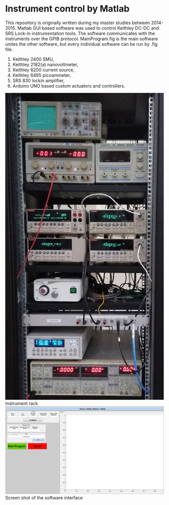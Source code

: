 # Instrument control by Matlab

This repository is originally written during my master studies between 2014-2015.
Matlab GUI based software was used to control Keithley DC-DC and SRS Lock-in instrumentation tools.
The software communicates with the instruments over the GPIB protocol.
MainProgram.fig is the main software unites the other software, but every individual software can be run by .fig file.  
1. Keithley 2400 SMU,  
2. Keithley 2182(a) nanovoltmeter,  
3. Keithley 6200 current source,  
4. Keithley 6485 picoammeter,
5. SRS 830 lockin amplifier,
6. Arduino UNO based custom actuators and controllers.  

<img src="https://github.com/erdikusdemir/matlab_intrument_control/blob/master/instrumentrack.jpg" width="600">
Instrument rack  

<img src="https://github.com/erdikusdemir/matlab_intrument_control/blob/master/lockin.JPG" width="700">
Screen shot of the software interface
